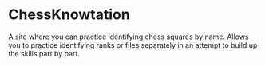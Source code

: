# ChessKnowtation

A site where you can practice identifying chess squares by name. Allows you to practice identifying ranks or files separately in an attempt to build up the skills part by part.

